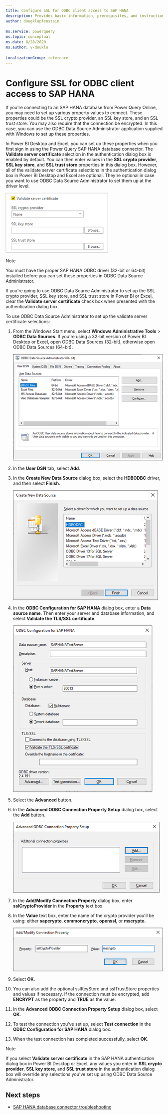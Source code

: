 ```yaml
---
title: Configure SSL for ODBC client access to SAP HANA
description: Provides basic information, prerequisites, and instructions on connecting to your data using the SAP HANA database connector.
author: dougklopfenstein

ms.service: powerquery
ms.topic: conceptual
ms.date: 8/28/2020
ms.author: v-douklo

LocalizationGroup: reference
---
```


# Configure SSL for ODBC client access to SAP HANA

If you're connecting to an SAP HANA database from Power Query Online, you may need to set up various property values to connect. These properties could be the SSL crypto provider, an SSL key store, and an SSL trust store. You may also require that the connection be encrypted. In this case, you can use the ODBC Data Source Administrator application supplied with Windows to set up these properties.

In Power BI Desktop and Excel, you can set up these properties when you first sign in using the Power Query SAP HANA database connector. The **Validate server certificate** selection in the authentication dialog box is enabled by default. You can then enter values in the **SSL crypto provider**, **SSL key store**, and **SSL trust store** properties in this dialog box. However, all of the validate server certificate selections in the authentication dialog box in Power BI Desktop and Excel are optional. They're optional in case you want to use ODBC Data Source Administrator to set them up at the driver level. 

![Validate server certificate selections](ssl-setup-odbc.png)

>[!Note]
> You must have the proper SAP HANA ODBC driver (32-bit or 64-bit) installed before you can set these properties in ODBC Data Source Administrator.

If you're going to use ODBC Data Source Administrator to set up the SSL crypto provider, SSL key store, and SSL trust store in Power BI or Excel, clear the **Validate server certificate** check box when presented with the authentication dialog box.

To use ODBC Data Source Administrator to set up the validate server certificate selections:

1. From the Windows Start menu, select **Windows Administrative Tools** > **ODBC Data Sources**. If you're using a 32-bit version of Power BI Desktop or Excel, open ODBC Data Sources (32-bit), otherwise open ODBC Data Sources (64-bit).

   ![Open the ODBC Data Source Administrator](odbc-data-sources.png)

2.	In the **User DSN** tab, select **Add**.

3.	In the **Create New Data Source** dialog box, select the **HDBODBC** driver, and then select **Finish**.

    ![Create a new data source](create-new-data-source.png)

4.	In the **ODBC Configuration for SAP HANA** dialog box, enter a **Data source name**. Then enter your server and database information, and select **Validate the TLS/SSL certificate**.

    ![Set up the ODBC configuration](odbc-configuration.png)

5.	Select the **Advanced** button.

6.	In the **Advanced ODBC Connection Property Setup** dialog box, select the **Add** button.

    ![Add property to odbc connection](advanced-odbc-connection.png)

7.	In the **Add/Modify Connection Property** dialog box, enter **sslCryptoProvider** in the **Property** text box.

8.	In the **Value** text box, enter the name of the crypto provider you'll be using: either **sapcrypto**, **commoncrypto**, **openssl**, or **mscrypto**.

    ![Enter the connection property and value](add-modify-connection-property.png)

9.	Select **OK**.

10.	You can also add the optional sslKeyStore and sslTrustStore properties and values if necessary. If the connection must be encrypted, add **ENCRYPT** as the property and **TRUE** as the value.

11.	In the **Advanced ODBC Connection Property Setup** dialog box, select **OK**.

12.	To test the connection you’ve set up, select **Test connection** in the **ODBC Configuration for SAP HANA** dialog box.

13.	When the test connection has completed successfully, select **OK**.

>[!Note]
>If you select **Validate server certificate** in the SAP HANA authentication dialog box in Power BI Desktop or Excel, any values you enter in **SSL crypto provider**, **SSL key store**, and **SSL trust store** in the authentication dialog box will override any selections you've set up using ODBC Data Source Administrator.

## Next steps

* [SAP HANA database connector troubleshooting](sap-hana-troubleshooting.md)
